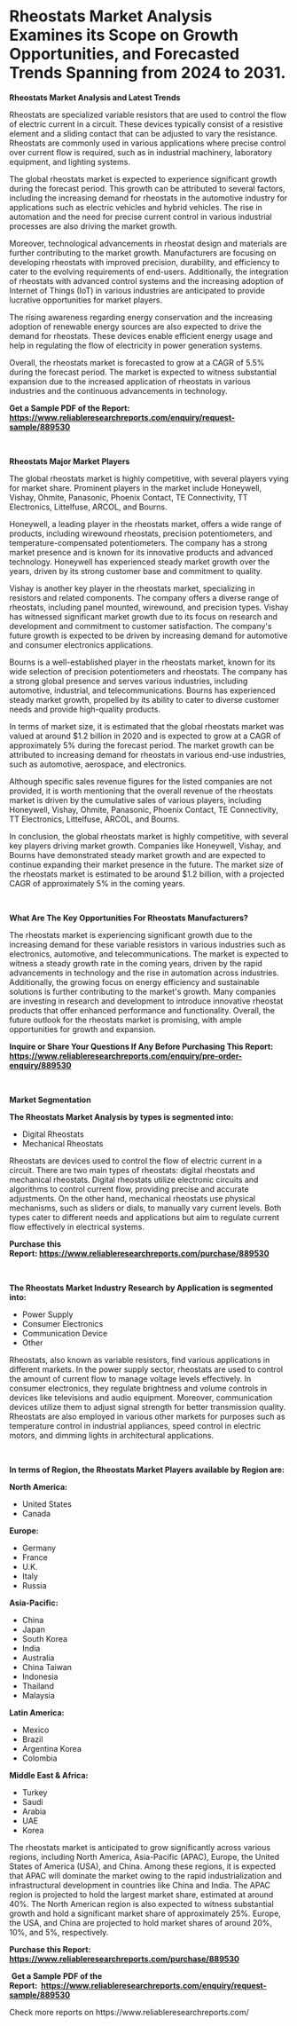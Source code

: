<p><h1>Rheostats Market Analysis Examines its Scope on Growth Opportunities, and Forecasted Trends Spanning from 2024 to 2031.</h1></p><p><strong>Rheostats Market Analysis and Latest Trends</strong></p>
<p><p>Rheostats are specialized variable resistors that are used to control the flow of electric current in a circuit. These devices typically consist of a resistive element and a sliding contact that can be adjusted to vary the resistance. Rheostats are commonly used in various applications where precise control over current flow is required, such as in industrial machinery, laboratory equipment, and lighting systems.</p><p>The global rheostats market is expected to experience significant growth during the forecast period. This growth can be attributed to several factors, including the increasing demand for rheostats in the automotive industry for applications such as electric vehicles and hybrid vehicles. The rise in automation and the need for precise current control in various industrial processes are also driving the market growth.</p><p>Moreover, technological advancements in rheostat design and materials are further contributing to the market growth. Manufacturers are focusing on developing rheostats with improved precision, durability, and efficiency to cater to the evolving requirements of end-users. Additionally, the integration of rheostats with advanced control systems and the increasing adoption of Internet of Things (IoT) in various industries are anticipated to provide lucrative opportunities for market players.</p><p>The rising awareness regarding energy conservation and the increasing adoption of renewable energy sources are also expected to drive the demand for rheostats. These devices enable efficient energy usage and help in regulating the flow of electricity in power generation systems.</p><p>Overall, the rheostats market is forecasted to grow at a CAGR of 5.5% during the forecast period. The market is expected to witness substantial expansion due to the increased application of rheostats in various industries and the continuous advancements in technology.</p></p>
<p><strong>Get a Sample PDF of the Report:&nbsp; <a href="https://www.reliableresearchreports.com/enquiry/request-sample/889530">https://www.reliableresearchreports.com/enquiry/request-sample/889530</a></strong></p>
<p>&nbsp;</p>
<p><strong>Rheostats Major Market Players</strong></p>
<p><p>The global rheostats market is highly competitive, with several players vying for market share. Prominent players in the market include Honeywell, Vishay, Ohmite, Panasonic, Phoenix Contact, TE Connectivity, TT Electronics, Littelfuse, ARCOL, and Bourns.</p><p>Honeywell, a leading player in the rheostats market, offers a wide range of products, including wirewound rheostats, precision potentiometers, and temperature-compensated potentiometers. The company has a strong market presence and is known for its innovative products and advanced technology. Honeywell has experienced steady market growth over the years, driven by its strong customer base and commitment to quality.</p><p>Vishay is another key player in the rheostats market, specializing in resistors and related components. The company offers a diverse range of rheostats, including panel mounted, wirewound, and precision types. Vishay has witnessed significant market growth due to its focus on research and development and commitment to customer satisfaction. The company's future growth is expected to be driven by increasing demand for automotive and consumer electronics applications.</p><p>Bourns is a well-established player in the rheostats market, known for its wide selection of precision potentiometers and rheostats. The company has a strong global presence and serves various industries, including automotive, industrial, and telecommunications. Bourns has experienced steady market growth, propelled by its ability to cater to diverse customer needs and provide high-quality products.</p><p>In terms of market size, it is estimated that the global rheostats market was valued at around $1.2 billion in 2020 and is expected to grow at a CAGR of approximately 5% during the forecast period. The market growth can be attributed to increasing demand for rheostats in various end-use industries, such as automotive, aerospace, and electronics.</p><p>Although specific sales revenue figures for the listed companies are not provided, it is worth mentioning that the overall revenue of the rheostats market is driven by the cumulative sales of various players, including Honeywell, Vishay, Ohmite, Panasonic, Phoenix Contact, TE Connectivity, TT Electronics, Littelfuse, ARCOL, and Bourns.</p><p>In conclusion, the global rheostats market is highly competitive, with several key players driving market growth. Companies like Honeywell, Vishay, and Bourns have demonstrated steady market growth and are expected to continue expanding their market presence in the future. The market size of the rheostats market is estimated to be around $1.2 billion, with a projected CAGR of approximately 5% in the coming years.</p></p>
<p>&nbsp;</p>
<p><strong>What Are The Key Opportunities For Rheostats Manufacturers?</strong></p>
<p><p>The rheostats market is experiencing significant growth due to the increasing demand for these variable resistors in various industries such as electronics, automotive, and telecommunications. The market is expected to witness a steady growth rate in the coming years, driven by the rapid advancements in technology and the rise in automation across industries. Additionally, the growing focus on energy efficiency and sustainable solutions is further contributing to the market's growth. Many companies are investing in research and development to introduce innovative rheostat products that offer enhanced performance and functionality. Overall, the future outlook for the rheostats market is promising, with ample opportunities for growth and expansion.</p></p>
<p><strong>Inquire or Share Your Questions If Any Before Purchasing This Report: <a href="https://www.reliableresearchreports.com/enquiry/pre-order-enquiry/889530">https://www.reliableresearchreports.com/enquiry/pre-order-enquiry/889530</a></strong></p>
<p>&nbsp;</p>
<p><strong>Market Segmentation</strong></p>
<p><strong>The Rheostats Market Analysis by types is segmented into:</strong></p>
<p><ul><li>Digital Rheostats</li><li>Mechanical Rheostats</li></ul></p>
<p><p>Rheostats are devices used to control the flow of electric current in a circuit. There are two main types of rheostats: digital rheostats and mechanical rheostats. Digital rheostats utilize electronic circuits and algorithms to control current flow, providing precise and accurate adjustments. On the other hand, mechanical rheostats use physical mechanisms, such as sliders or dials, to manually vary current levels. Both types cater to different needs and applications but aim to regulate current flow effectively in electrical systems.</p></p>
<p><strong>Purchase this Report:&nbsp;<a href="https://www.reliableresearchreports.com/purchase/889530">https://www.reliableresearchreports.com/purchase/889530</a></strong></p>
<p>&nbsp;</p>
<p><strong>The Rheostats Market Industry Research by Application is segmented into:</strong></p>
<p><ul><li>Power Supply</li><li>Consumer Electronics</li><li>Communication Device</li><li>Other</li></ul></p>
<p><p>Rheostats, also known as variable resistors, find various applications in different markets. In the power supply sector, rheostats are used to control the amount of current flow to manage voltage levels effectively. In consumer electronics, they regulate brightness and volume controls in devices like televisions and audio equipment. Moreover, communication devices utilize them to adjust signal strength for better transmission quality. Rheostats are also employed in various other markets for purposes such as temperature control in industrial appliances, speed control in electric motors, and dimming lights in architectural applications.</p></p>
<p>&nbsp;</p>
<p><strong>In terms of Region, the Rheostats Market Players available by Region are:</strong></p>
<p>
    <p> <strong> North America: </strong>
        <ul>
            <li>United States</li>
            <li>Canada</li>
        </ul>
        </p> 
    <p> <strong> Europe: </strong>
        <ul>
            <li>Germany</li>
            <li>France</li>
            <li>U.K.</li>
            <li>Italy</li>
            <li>Russia</li>
        </ul>
        </p> 
    <p> <strong> Asia-Pacific: </strong>
        <ul>
            <li>China</li>
            <li>Japan</li>
            <li>South Korea</li>
            <li>India</li>
            <li>Australia</li>
            <li>China Taiwan</li>
            <li>Indonesia</li>
            <li>Thailand</li>
            <li>Malaysia</li>
        </ul>
        </p> 
    <p> <strong> Latin America: </strong>
        <ul>
            <li>Mexico</li>
            <li>Brazil</li>
            <li>Argentina Korea</li>
            <li>Colombia</li>
        </ul>
        </p> 
    <p> <strong> Middle East & Africa: </strong>
        <ul>
            <li>Turkey</li>
            <li>Saudi</li>
            <li>Arabia</li>
            <li>UAE</li>
            <li>Korea</li>
        </ul>
    </p>
    </p>
<p><p>The rheostats market is anticipated to grow significantly across various regions, including North America, Asia-Pacific (APAC), Europe, the United States of America (USA), and China. Among these regions, it is expected that APAC will dominate the market owing to the rapid industrialization and infrastructural development in countries like China and India. The APAC region is projected to hold the largest market share, estimated at around 40%. The North American region is also expected to witness substantial growth and hold a significant market share of approximately 25%. Europe, the USA, and China are projected to hold market shares of around 20%, 10%, and 5%, respectively.</p></p>
<p><strong>Purchase this Report: <a href="https://www.reliableresearchreports.com/purchase/889530">https://www.reliableresearchreports.com/purchase/889530</a></strong></p>
<p>&nbsp;<strong>Get a Sample PDF of the Report:&nbsp;&nbsp;<a href="https://www.reliableresearchreports.com/enquiry/request-sample/889530">https://www.reliableresearchreports.com/enquiry/request-sample/889530</a></strong></p>
<p><strong></strong></p>
<p>Check more reports on https://www.reliableresearchreports.com/</p>